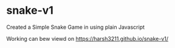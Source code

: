 # snake-v1

Created a Simple Snake Game in using plain Javascript

Working can bew viewd on https://harsh3211.github.io/snake-v1/
